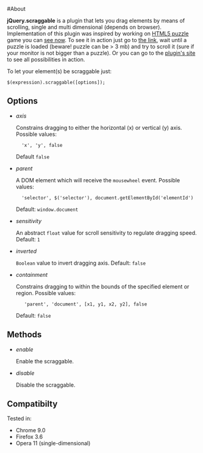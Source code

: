 #About

**jQuery.scraggable** is a plugin that lets you drag elements by means of scrolling, single and multi dimensional (depends on browser). Implementation of this plugin was inspired by working on [HTML5 puzzle](http://puzzle.borbit.org) game you can [see now](http://puzzle.borbit.org). To see it in action just go to [the link](http://puzzle.borbit.com), wait until a puzzle is loaded (beware! puzzle can be > 3 mb) and try to scroll it (sure if your monitor is not bigger than a puzzle). Or you can go to the [plugin's site](http://sorry-no-link-yet) to see all possibilities in action.

To let your element(s) be scraggable just:

    $(expression).scraggable([options]);

## Options

* *axis*

    Constrains dragging to either the horizontal (x) or vertical (y) axis. Possible values:

        'x', 'y', false

    Default <code>false</code>

* *parent*

    A DOM element which will receive the <code>mousewheel</code> event. Possible values:

        'selector', $('selector'), document.getElementById('elementId')

    Default: <code>window.document</code>

* *sensitivity*

    An abstract <code>float</code> value for scroll sensitivity to regulate dragging speed. Default: <code>1</code>

* *inverted*

    <code>Boolean</code> value to invert dragging axis. Default: <code>false</code>

* *containment*

    Constrains dragging to within the bounds of the specified element or region. Possible values:

         'parent', 'document', [x1, y1, x2, y2], false

    Default: <code>false</code>

## Methods

* *enable*

    Enable the scraggable.

* *disable*

    Disable the scraggable.

## Compatibilty

Tested in:

* Chrome 9.0
* Firefox 3.6
* Opera 11 (single-dimensional)
